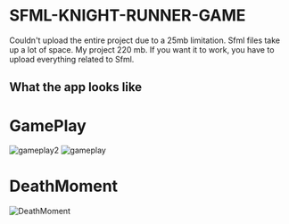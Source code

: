 # SFML-KNIGHT-RUNNER-GAME
Couldn't upload the entire project due to a 25mb limitation. Sfml files take up a lot of space. My project 220 mb. If you want it to work, you have to upload everything related to Sfml.
## What the app looks like
# GamePlay
![gameplay2](https://user-images.githubusercontent.com/71210936/160886625-0364ddd4-708e-46f5-882e-4b2024ed7260.jpg)
![gameplay](https://user-images.githubusercontent.com/71210936/160886634-0d673ecc-c18c-45d6-bdae-2ff3afa2246c.jpg)
# DeathMoment
![DeathMoment](https://user-images.githubusercontent.com/71210936/160886646-e362aebb-5e5b-45cc-8e53-9f4123509995.jpg)
